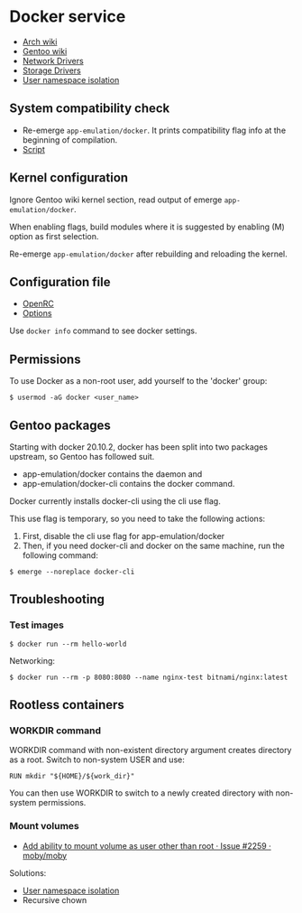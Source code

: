 # Docker service

- [Arch wiki](https://wiki.archlinux.org/title/docker)
- [Gentoo wiki](https://wiki.gentoo.org/wiki/Docker#Compatibility_check)
- [Network Drivers](https://docs.docker.com/network/)
- [Storage Drivers](https://docs.docker.com/storage/storagedriver/select-storage-driver/)
- [User namespace isolation](https://wiki.archlinux.org/title/docker#User_namespace_isolation)

## System compatibility check

- Re-emerge `app-emulation/docker`. It prints compatibility flag info at the beginning of compilation.
- [Script](https://github.com/moby/moby/blob/master/contrib/check-config.sh)

## Kernel configuration

Ignore Gentoo wiki kernel section, read output of emerge `app-emulation/docker`.

When enabling flags, build modules where it is suggested by enabling (M) option as first selection.

Re-emerge `app-emulation/docker` after rebuilding and reloading the kernel.

## Configuration file

- [OpenRC](https://wiki.gentoo.org/wiki/Docker#OpenRC_2)
- [Options](https://docs.docker.com/engine/reference/commandline/dockerd/#/options)

Use `docker info` command to see docker settings.

## Permissions

To use Docker as a non-root user, add yourself to the 'docker' group:

```console
$ usermod -aG docker <user_name>
```

## Gentoo packages

Starting with docker 20.10.2, docker has been split into
two packages upstream, so Gentoo has followed suit.

- app-emulation/docker contains the daemon and
- app-emulation/docker-cli contains the docker command.

Docker currently installs docker-cli using the cli use flag.

This use flag is temporary, so you need to take the following actions:

1. First, disable the cli use flag for app-emulation/docker
2. Then, if you need docker-cli and docker on the same machine, run the following command:

```console
$ emerge --noreplace docker-cli
```

## Troubleshooting

### Test images

```console
$ docker run --rm hello-world
```

Networking:

```console
$ docker run --rm -p 8080:8080 --name nginx-test bitnami/nginx:latest
```

## Rootless containers

### WORKDIR command

WORKDIR command with non-existent directory argument creates directory as a root. Switch to non-system USER and use:

```docker
RUN mkdir "${HOME}/${work_dir}"
```

You can then use WORKDIR to switch to a newly created directory with non-system permissions.

### Mount volumes

- [Add ability to mount volume as user other than root · Issue #2259 · moby/moby](https://github.com/moby/moby/issues/2259)

Solutions:

- [User namespace isolation](https://wiki.archlinux.org/title/docker#User_namespace_isolation)
- Recursive chown
